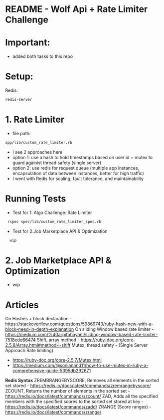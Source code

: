 # README - Wolf Api + Rate Limiter Challenge

# Important:
- added both tasks to this repo

# Setup:

Redis:
```bash
redis-server
```

# 1. Rate Limiter
- file path: 
```bash
app/lib/custom_rate_limiter.rb
```

- I see 2 approaches here
- option 1: use a hash to hold timestamps based on user id + mutex to guard againist thread safety (single server)
- option 2: use redis for request queue (multiple app instances, encapsulation of data between instances, better for high traffic)
- I went with Redis for scaling, fault tolerance, and maintainability

# Running Tests
- Test for 1. Algo Challenge: Rate Limiter
```bash
 rspec spec/lib/custom_rate_limiter_spec.rb
```

- Test for 2.Job Marketplace API & Optimization
```bash
  wip
```


# 2. Job Marketplace API & Optimization
- wip

# Articles
On Hashes + block declaration - https://stackoverflow.com/questions/59869743/ruby-hash-new-with-a-block-need-in-depth-explanation
On sliding Window based rate limiter - https://medium.com/%40arpitbhayani/sliding-window-based-rate-limiter-7518ede66474
Shift, array method - https://ruby-doc.org/core-2.5.8/Array.html#method-i-shift
Mutex, thread safety - (Single Server Approach Rate limiting)  
- https://ruby-doc.org/core-2.5.7/Mutex.html
- https://medium.com/@sonianand11/how-to-use-mutex-in-ruby-a-comprehensive-guide-5395db292671

**Redis Syntax**
ZREMBRANGEBYSCORE, Removes all elements in the sorted set stored  - https://redis.io/docs/latest/commands/zremrangebyscore/
ZCOUNT, Returns the number of elements in the sorted set - https://redis.io/docs/latest/commands/zcount/
ZAD, Adds all the specified members with the specified scores to the sorted set stored at key - https://redis.io/docs/latest/commands/zadd/
ZRANGE (Score ranges) - https://redis.io/docs/latest/commands/zrange/